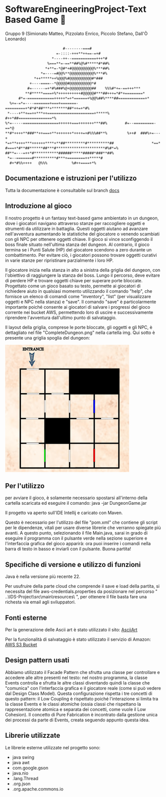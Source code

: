 # SoftwareEngineeringProject-Text Based Game :european_castle:

Gruppo 9 (Simionato Matteo, Pizzolato Enrico, Piccolo Stefano, Dall'Ò Leonardo)
                                                                                                    
                                                           
                              #--------===#                                  
                           =-::::-+++**++==-=+#                              
                         *----++--===========+++*#                           
                       %===**=-==**##%@%#*****#*##%                          
                      *+**=-*@#*+#@@@@@@@@@@%***##%                          
                    *=----=#@@%**@@@@@@@@@@@%***#%                           
                 *++*****++%@@@%#@@@@@@@@@@#*###                             
               +----====--*@@@@@#@@@@@@@@@@*#                                
              #=------=+*#%###%@+@@@@@@@@@@##    %%%#*+=-==+++***            
             **#*****====+%*++++++++++#@@@@@#***##+++=*#*+========*          
          #*=-============+++++*=+*======+%@@%##%****##============+*        
      %+=-=*=----=======+===+=======-=========+*#*#*##***+*******##*++=+*#%  
     *----+**+==++***++=====================+*****%  #++*##===============*% 
    %*=-----================++++++===+++++++***##%        #=--=========-==*@ 
    **#*++++**###**++===+**+++++++*++++=+#%%%##**%         %++#  ###%+=---+  
    *=+**++++***++++++****+**##*********#**********##                 *==*  
    #===+*#**##******##***#**********************#%#*=%                         
    ##**=---=++*#***********######*****#####*###**##%                          
     *=--=======#**********#***+========++*****#                              
      #+*#%%++++   @%%%           %#++====+*%                                 
                                                                                                   
                                                                                
                                                                      

## Documentazione e istruzioni per l'utilizzo
Tutta la documentazione è consultabile sul branch [docs](https://github.com/TeoSimii/SoftwareEngineeringProject/tree/docs)

## Introduzione al gioco
Il nostro progetto è un fantasy text-based game ambientato in un dungeon, dove i giocatori navigano attraverso stanze per raccogliere oggetti e strumenti da utilizzare in battaglia. Questi oggetti aiutano ad avanzare nell'avventura aumentando le statistiche del giocatore o venendo scambiati con gli NPC per ottenere oggetti chiave. Il gioco si vince sconfiggendo il boss finale situato nell'ultima stanza del dungeon. Al contrario, il gioco termina se i Punti Salute (HP) del giocatore scendono a zero durante un combattimento. Per evitare ciò, i giocatori possono trovare oggetti curativi in varie stanze per ripristinare parzialmente i loro HP.

Il giocatore inizia nella stanza in alto a sinistra della griglia del dungeon, con l'obiettivo di raggiungere la stanza del boss. Lungo il percorso, deve evitare di perdere HP e trovare oggetti chiave per superare porte bloccate. Progettato come un gioco basato su testo, permette ai giocatori di richiedere aiuto in qualsiasi momento utilizzando il comando "help", che fornisce un elenco di comandi come "inventory", "list" (per visualizzare oggetti e NPC nella stanza) e "save". Il comando "save" è particolarmente importante poiché consente ai giocatori di salvare i progressi del gioco corrente nei bucket AWS, permettendo loro di uscire e successivamente riprendere l'avventura dall'ultimo punto di salvataggio.

Il layout della griglia, comprese le porte bloccate, gli oggetti e gli NPC, è dettagliato nel file "CompleteDungeon.png" nella cartella img. Qui sotto è presente una griglia spoglia del dungeon:

<img src="img/DungeonOverview.png" alt="drawing" width="400"/>

## Per l'utilizzo
per avviare il gioco, è solamente necessario spostarsi all'interno della cartella scaricata ed eseguire il comando: java -jar DungeonGame.jar

Il progetto va aperto sull'IDE Intellij e caricato con Maven. 

Questo è necessario per l'utilizzo del file "pom.xml" che contiene gli script per le dipendenze, vitali per usare diverse librerie che verranno spiegate più avanti. A questo punto, selezionando il file Main.java, sarai in grado di eseguire il programma con il pulsante verde nella sezione superiore e l'interfaccia grafica del gioco apparirà: ora puoi inserire i comandi nella barra di testo in basso e inviarli con il pulsante. Buona partita!

## Specifiche di versione e utilizzo di funzioni
Java è nella versione più recente 22.

Per usufruire della parte cloud che comprende il save e load della partita, si necessita del file aws-credentials.properties da posizionare nel percorso " ..\IDS-Project\src\main\resources\ ", per ottenere il file basta fare una richesta via email agli sviluppatori.

## Fonti esterne
Per la generazione delle Ascii art è stato utilizzato il sito: [AsciiArt](https://www.asciiart.eu/image-to-ascii)

Per la funzionalità di salvataggio è stato utilizzato il servizio di Amazon: [AWS S3 Bucket](https://aws.amazon.com/it/s3/)

## Design pattern usati
Abbiamo utilizzato il Facade Pattern che sfrutta una classe per controllare e accedere alle altre presenti nel testo: nel nostro programma, la classe Events controlla e sfrutta le altre classi diventando quindi la classe che "comunica" con l'interfaccia grafica e il giocatore reale (come si può vedere dal Design Class Model).
Questa configurazione rispetta i tre concetti di questo pattern: il Low Coupling è rispettato poiché l'interazione si limita tra la classe Events e le classi atomiche (ossia classi che rispettano la rappresentazione atomica e separata dei concetti, come vuole il Low Cohesion). Il concetto di Pure Fabrication è incontrato dalla gestione unica dei processi da parte di Events, creata seguendo appunto questa idea.

## Librerie utilizzate
Le librerie esterne utilizzate nel progetto sono:
* java swing
* java awt
* com.google.gson
* java.nio
* .lang.Thread
* .org.json
* .org.apache.commons.io
